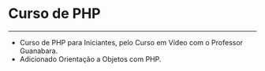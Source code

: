 # Curso de PHP
---
 - Curso de PHP para Iniciantes, pelo Curso em Vídeo com o Professor Guanabara.
 - Adicionado Orientação a Objetos com PHP.
